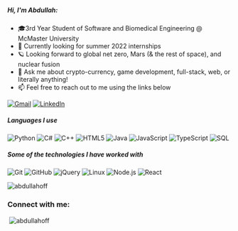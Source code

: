 
<!--
**abdullahoff/abdullahoff** is a ✨ _special_ ✨ repository because its `README.md` (this file) appears on your GitHub profile.
-->

##### Hi, I'm Abdullah:

- 🎓3rd Year Student of Software and Biomedical Engineering @ McMaster University
- :test_tube: Currently looking for summer 2022 internships
- 🪐 Looking forward to global net zero, Mars (& the rest of space), and nuclear fusion
- :speech_balloon: Ask me about crypto-currency, game development, full-stack, web, or literally anything!
- :mailbox: Feel free to reach out to me using the links below

[![Gmail](https://img.shields.io/badge/-GMAIL-D14836?style=for-the-badge&logo=gmail&logoColor=white)](mailto:abdula39@mcmaster.ca)
[![LinkedIn](https://img.shields.io/badge/-LINKEDIN-0077B5?style=for-the-badge&logo=linkedin&logoColor=white)](www.linkedin.com/in/abdula39)


##### Languages I use

![Python](https://img.shields.io/badge/-Python-000000?style=flat&logo=python)
![C#](https://img.shields.io/badge/-C-000000?style=flat&logo=c)
![C++](https://img.shields.io/badge/-C++-000000?style=flat&logo=c%2B%2B)
![HTML5](https://img.shields.io/badge/-HTML5-000000?style=flat&logo=html5)
![Java](https://img.shields.io/badge/-Java-000000?style=flat&logo=java)
![JavaScript](https://img.shields.io/badge/-JavaScript-000000?style=flat&logo=javascript)
![TypeScript](https://img.shields.io/badge/-TypeScript-000000?style=flat&logo=typescript)
![SQL](https://img.shields.io/badge/-SQL-000000?style=flat&logo=postgresql)

##### Some of the technologies I have worked with

![Git](https://img.shields.io/badge/-Git-222222?style=flat&logo=git&logoColor=F05032)
![GitHub](https://img.shields.io/badge/-GitHub-222222?style=flat&logo=github&logoColor=181717)
![jQuery](https://img.shields.io/badge/-jQuery-222222?style=flat&logo=jQuery&logoColor=0769AD)
![Linux](https://img.shields.io/badge/-Linux-222222?style=flat&logo=linux&logoColor=FCC624)
![Node.js](https://img.shields.io/badge/-Node.js-222222?style=flat&logo=node.js&logoColor=339933)
![React](https://img.shields.io/badge/-React-222222?style=flat&logo=React&logoColor=61DAFB)



<p align="left"> <img src="https://komarev.com/ghpvc/?username=abdullahoff&label=Profile%20views&color=0e75b6&style=flat" alt="abdullahoff" /> </p>
<h3 align="left">Connect with me:</h3>
<p align="left">



<p>&nbsp;<img align="center" src="https://github-readme-stats.vercel.app/api/?username=abdullahoff&count_private=true&theme=tokyonight&showicons=true" alt="abdullahoff" /></p>


